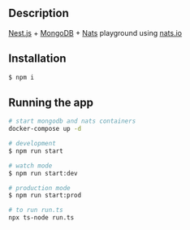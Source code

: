 ## Description

[Nest.js](https://github.com/nestjs/nest) + [MongoDB](https://www.mongodb.com/) + [Nats](https://nats.io/) playground using [nats.io](https://github.com/nats-io/nats.js)

## Installation

```bash
$ npm i
```

## Running the app

```bash
# start mongodb and nats containers
docker-compose up -d

# development
$ npm run start

# watch mode
$ npm run start:dev

# production mode
$ npm run start:prod

# to run run.ts
npx ts-node run.ts
```
